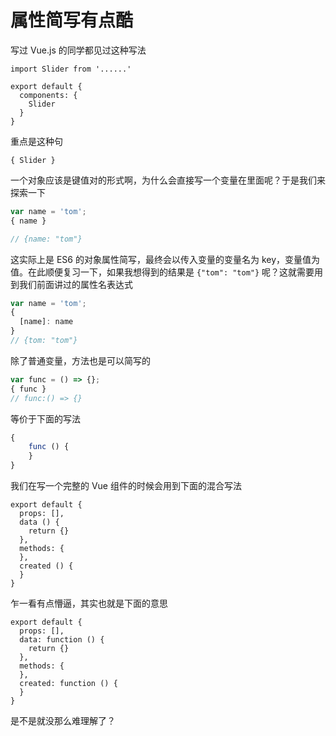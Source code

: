# 属性简写有点酷

写过 Vue.js 的同学都见过这种写法

```vue
import Slider from '......'

export default {
  components: {
    Slider
  }
}
```

重点是这种句

```vue
{ Slider }
```

一个对象应该是键值对的形式啊，为什么会直接写一个变量在里面呢？于是我们来探索一下

```js
var name = 'tom';
{ name }

// {name: "tom"}
```

这实际上是 ES6 的对象属性简写，最终会以传入变量的变量名为 key，变量值为值。在此顺便复习一下，如果我想得到的结果是 `{"tom": "tom"}` 呢？这就需要用到我们前面讲过的属性名表达式

```js
var name = 'tom';
{
  [name]: name
}
// {tom: "tom"}
```

除了普通变量，方法也是可以简写的

```js
var func = () => {};
{ func }
// func:() => {}
```

等价于下面的写法

```js
{
    func () {
    }
}
```

我们在写一个完整的 Vue 组件的时候会用到下面的混合写法

```vue
export default {
  props: [],
  data () {
    return {}
  },
  methods: {
  },
  created () {
  }
}
```

乍一看有点懵逼，其实也就是下面的意思

```vue
export default {
  props: [],
  data: function () {
    return {}
  },
  methods: {
  },
  created: function () {
  }
}
```

是不是就没那么难理解了？